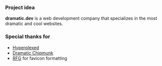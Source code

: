 ### Project idea
**dramatic.dev** is a web development company that specializes in the most dramatic
and cool websites.

### Special thanks for
 - [Hyperplexed](https://www.youtube.com/watch?v=oIm6qKTtmH4)
 - [Dramatic Chipmunk](https://www.youtube.com/watch?v=Tky59ZD0oNg)
 - [RFG](https://realfavicongenerator.net/) for favicon formatting
